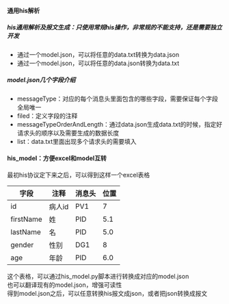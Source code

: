 #### 通用his解析  
##### his通用解析及报文生成：只使用常规his操作，非常规的不能支持，还是需要独立开发
- 通过一个model.json，可以将任意的data.txt转换为data.json
- 通过一个model.json，可以将任意的data.json转换为data.txt
##### model.json几个字段介绍
- messageType：对应的每个消息头里面包含的哪些字段，需要保证每个字段全局唯一
- filed：定义字段的注释
- messageTypeOrderAndLength：通过data.json生成data.txt的时候，指定好请求头的顺序以及需要生成的数据长度
- list：data.txt里面出现多个请求头的需要填入
#### his_model：方便excel和model互转
最初his协议定下来之后，可以得到这样一个excel表格  

| 字段        | 注释   | 消息头 | 位置  |
|-----------|------|-----|-----|
| id        | 病人id | PV1 | 7   |
| firstName | 姓    | PID | 5.1 |
| lastName  | 名    | PID | 5.0 |
| gender    | 性别   | DG1 | 8   |
| age       | 年龄   | PID | 6.0 |

这个表格，可以通过his_model.py脚本进行转换成对应的model.json  
也可以翻译现有的model.json，增强可读性  
得到model.json之后，可以任意转换his报文成json，或者把json转换成报文
